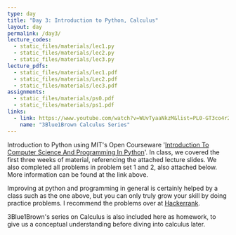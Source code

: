 ```yaml
---
type: day
title: "Day 3: Introduction to Python, Calculus"
layout: day
permalink: /day3/
lecture_codes:
  - static_files/materials/lec1.py
  - static_files/materials/lec2.py
  - static_files/materials/lec3.py
lecture_pdfs:
  - static_files/materials/lec1.pdf
  - static_files/materials/Lec2.pdf
  - static_files/materials/lec3.pdf
assignments:
  - static_files/materials/ps0.pdf
  - static_files/materials/ps1.pdf
links:
  - link: https://www.youtube.com/watch?v=WUvTyaaNkzM&list=PL0-GT3co4r2wlh6UHTUeQsrf3mlS2lk6x
    name: "3Blue1Brown Calculus Series"
---
```


Introduction to Python using MIT's Open Courseware '[Introduction To Computer Science And Programming In Python](https://ocw.mit.edu/courses/6-0001-introduction-to-computer-science-and-programming-in-python-fall-2016/pages/lecture-slides-code/)'. In class, we covered the first three weeks of material, referencing the attached lecture slides. We also completed all problems in problem set 1 and 2, also attached below. More information can be found at the link above.

Improving at python and programming in general is certainly helped by a class such as the one above, but you can only truly grow your skill by doing practice problems. I recommend the problems over at [Hackerrank](https://www.hackerrank.com/domains/python).

3Blue1Brown's series on Calculus is also included here as homework, to give us a conceptual understanding before diving into calculus later.
